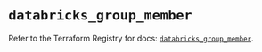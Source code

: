 # `databricks_group_member`

Refer to the Terraform Registry for docs: [`databricks_group_member`](https://registry.terraform.io/providers/databricks/databricks/1.84.0/docs/resources/group_member).

